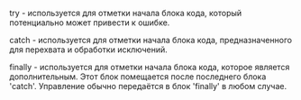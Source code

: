 try - используется для отметки начала блока кода, который потенциально может привести к ошибке. 

catch - используется для отметки начала блока кода, предназначенного для перехвата и обработки исключений.

finally - используется для отметки начала блока кода, которое является дополнительным. Этот блок помещается после последнего блока 'catch'. Управление обычно передаётся в блок 'finally' в любом случае. 